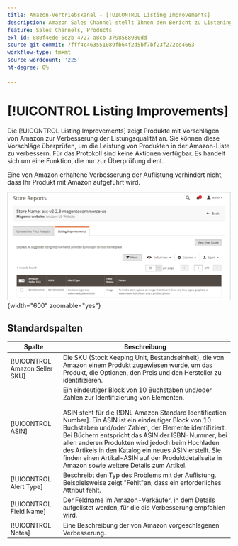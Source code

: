 ```yaml
---
title: Amazon-Vertriebskanal - [!UICONTROL Listing Improvements]
description: Amazon Sales Channel stellt Ihnen den Bericht zu Listening-Verbesserungen mit Vorschlägen für Amazon zur Auflistung von Qualitätsverbesserungen bereit.
feature: Sales Channels, Products
exl-id: 880f4ede-6e2b-4727-a8cb-3798568980dd
source-git-commit: 7fff4c463551089fb64f2d5bf7bf23f272ce4663
workflow-type: tm+mt
source-wordcount: '225'
ht-degree: 0%

---
```


# [!UICONTROL Listing Improvements]

Die [!UICONTROL Listing Improvements] zeigt Produkte mit Vorschlägen von Amazon zur Verbesserung der Listungsqualität an. Sie können diese Vorschläge überprüfen, um die Leistung von Produkten in der Amazon-Liste zu verbessern. Für das Protokoll sind keine Aktionen verfügbar. Es handelt sich um eine Funktion, die nur zur Überprüfung dient.

Eine von Amazon erhaltene Verbesserung der Auflistung verhindert nicht, dass Ihr Produkt mit Amazon aufgeführt wird.

![Verbesserungen bei Listen](assets/amazon-listing-improvements.png){width="600" zoomable="yes"}

## Standardspalten

| Spalte | Beschreibung |
|--------------------------------|------------------------------------------------------------------------------------------------------------------------------------------------------------------------------------------------------------------------------------------------------------------------------------------------------------------------------------------------------------------------------------------------------------------------------------------------------------------------------------------|
| [!UICONTROL Amazon Seller SKU] | Die SKU (Stock Keeping Unit, Bestandseinheit), die von Amazon einem Produkt zugewiesen wurde, um das Produkt, die Optionen, den Preis und den Hersteller zu identifizieren. |
| [!UICONTROL ASIN] | Ein eindeutiger Block von 10 Buchstaben und/oder Zahlen zur Identifizierung von Elementen.<br><br>ASIN steht für die [!DNL Amazon Standard Identification Number]. Ein ASIN ist ein eindeutiger Block von 10 Buchstaben und/oder Zahlen, der Elemente identifiziert. Bei Büchern entspricht das ASIN der ISBN-Nummer, bei allen anderen Produkten wird jedoch beim Hochladen des Artikels in den Katalog ein neues ASIN erstellt. Sie finden einen Artikel-ASIN auf der Produktdetailseite in Amazon sowie weitere Details zum Artikel. |
| [!UICONTROL Alert Type] | Beschreibt den Typ des Problems mit der Auflistung. Beispielsweise zeigt &quot;Fehlt&quot;an, dass ein erforderliches Attribut fehlt. |
| [!UICONTROL Field Name] | Der Feldname im Amazon-Verkäufer, in dem Details aufgelistet werden, für die die Verbesserung empfohlen wird. |
| [!UICONTROL Notes] | Eine Beschreibung der von Amazon vorgeschlagenen Verbesserung. |
